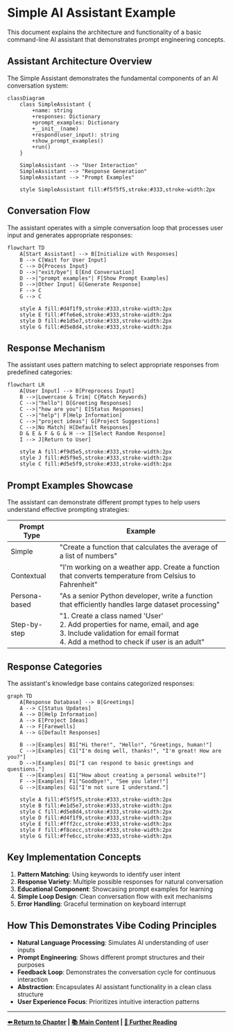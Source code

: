 # Simple AI Assistant Example

This document explains the architecture and functionality of a basic command-line AI assistant that demonstrates prompt engineering concepts.

## Assistant Architecture Overview

The Simple Assistant demonstrates the fundamental components of an AI conversation system:

```mermaid
classDiagram
    class SimpleAssistant {
        +name: string
        +responses: Dictionary
        +prompt_examples: Dictionary
        +__init__(name)
        +respond(user_input): string
        +show_prompt_examples()
        +run()
    }
    
    SimpleAssistant --> "User Interaction"
    SimpleAssistant --> "Response Generation"
    SimpleAssistant --> "Prompt Examples"
    
    style SimpleAssistant fill:#f5f5f5,stroke:#333,stroke-width:2px
```

## Conversation Flow

The assistant operates with a simple conversation loop that processes user input and generates appropriate responses:

```mermaid
flowchart TD
    A[Start Assistant] --> B[Initialize with Responses]
    B --> C[Wait for User Input]
    C --> D{Process Input}
    D -->|"exit/bye"| E[End Conversation]
    D -->|"prompt examples"| F[Show Prompt Examples]
    D -->|Other Input| G[Generate Response]
    F --> C
    G --> C
    
    style A fill:#d4f1f9,stroke:#333,stroke-width:2px
    style E fill:#ffe6e6,stroke:#333,stroke-width:2px
    style D fill:#e1d5e7,stroke:#333,stroke-width:2px
    style G fill:#d5e8d4,stroke:#333,stroke-width:2px
```

## Response Mechanism

The assistant uses pattern matching to select appropriate responses from predefined categories:

```mermaid
flowchart LR
    A[User Input] --> B[Preprocess Input]
    B -->|Lowercase & Trim| C{Match Keywords}
    C -->|"hello"| D[Greeting Responses]
    C -->|"how are you"| E[Status Responses]
    C -->|"help"| F[Help Information]
    C -->|"project ideas"| G[Project Suggestions]
    C -->|No Match| H[Default Responses]
    D & E & F & G & H --> I[Select Random Response]
    I --> J[Return to User]
    
    style A fill:#f9d5e5,stroke:#333,stroke-width:2px
    style J fill:#d5f9e5,stroke:#333,stroke-width:2px
    style C fill:#d5e5f9,stroke:#333,stroke-width:2px
```

## Prompt Examples Showcase

The assistant can demonstrate different prompt types to help users understand effective prompting strategies:

| Prompt Type | Example |
|-------------|---------|
| Simple | "Create a function that calculates the average of a list of numbers" |
| Contextual | "I'm working on a weather app. Create a function that converts temperature from Celsius to Fahrenheit" |
| Persona-based | "As a senior Python developer, write a function that efficiently handles large dataset processing" |
| Step-by-step | "1. Create a class named 'User'<br>2. Add properties for name, email, and age<br>3. Include validation for email format<br>4. Add a method to check if user is an adult" |

## Response Categories

The assistant's knowledge base contains categorized responses:

```mermaid
graph TD
    A[Response Database] --> B[Greetings]
    A --> C[Status Updates]
    A --> D[Help Information]
    A --> E[Project Ideas]
    A --> F[Farewells]
    A --> G[Default Responses]
    
    B -->|Examples| B1["Hi there!", "Hello!", "Greetings, human!"]
    C -->|Examples| C1["I'm doing well, thanks!", "I'm great! How are you?"]
    D -->|Examples| D1["I can respond to basic greetings and questions."]
    E -->|Examples| E1["How about creating a personal website?"]
    F -->|Examples| F1["Goodbye!", "See you later!"]
    G -->|Examples| G1["I'm not sure I understand."]
    
    style A fill:#f5f5f5,stroke:#333,stroke-width:2px
    style B fill:#e1d5e7,stroke:#333,stroke-width:2px
    style C fill:#d5e8d4,stroke:#333,stroke-width:2px
    style D fill:#d4f1f9,stroke:#333,stroke-width:2px
    style E fill:#fff2cc,stroke:#333,stroke-width:2px
    style F fill:#f8cecc,stroke:#333,stroke-width:2px
    style G fill:#ffe6cc,stroke:#333,stroke-width:2px
```

## Key Implementation Concepts

1. **Pattern Matching**: Using keywords to identify user intent
2. **Response Variety**: Multiple possible responses for natural conversation
3. **Educational Component**: Showcasing prompt examples for learning
4. **Simple Loop Design**: Clean conversation flow with exit mechanisms
5. **Error Handling**: Graceful termination on keyboard interrupt

## How This Demonstrates Vibe Coding Principles

- **Natural Language Processing**: Simulates AI understanding of user inputs
- **Prompt Engineering**: Shows different prompt structures and their purposes
- **Feedback Loop**: Demonstrates the conversation cycle for continuous interaction
- **Abstraction**: Encapsulates AI assistant functionality in a clean class structure
- **User Experience Focus**: Prioritizes intuitive interaction patterns

---

**[⬅️ Return to Chapter](../README.md) | [📚 Main Content](../Chapter_02_Main.md) | [📖 Further Reading](../Further_Reading.md)**

